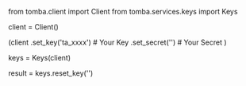 from tomba.client import Client
from tomba.services.keys import Keys

client = Client()

(client
  .set_key('ta_xxxx') # Your Key
  .set_secret('') # Your Secret
)

keys = Keys(client)

result = keys.reset_key('')
